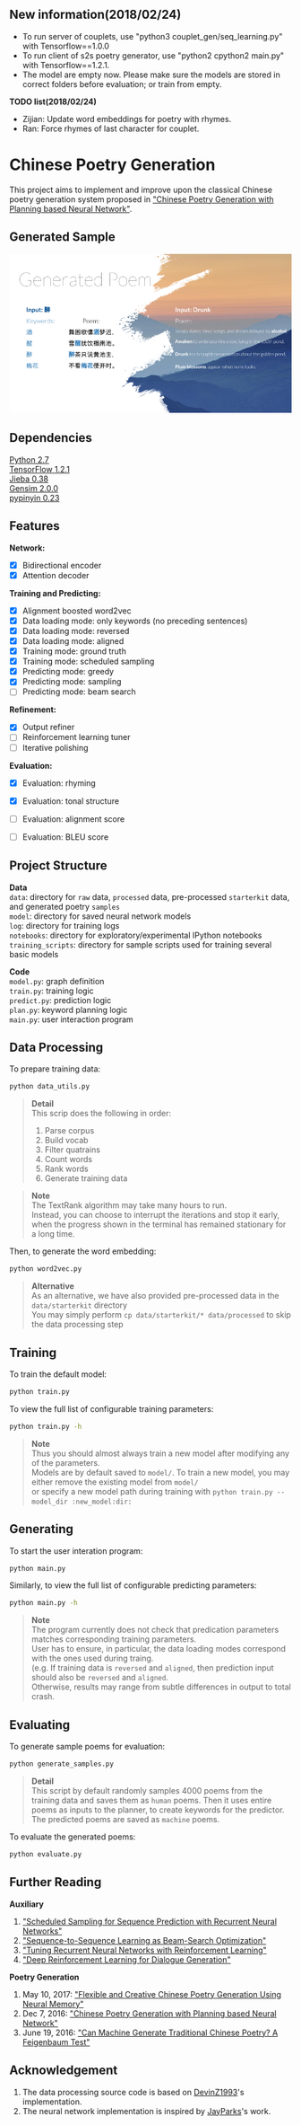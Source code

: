 
## New information(2018/02/24)
- To run server of couplets, use "python3 couplet_gen/seq_learning.py" with Tensorflow==1.0.0
- To run client of s2s poetry generator, use "python2 cpython2 main.py" with Tensorflow==1.2.1. 
- The model are empty now. Please make sure the models are stored in correct folders before evaluation; or train from empty.

**TODO list(2018/02/24)**
- Zijian: Update word embeddings for poetry with rhymes.
- Ran: Force rhymes of last character for couplet.



# Chinese Poetry Generation
This project aims to implement and improve upon the classical Chinese poetry generation system proposed in ["Chinese Poetry Generation with Planning based Neural Network"](https://arxiv.org/abs/1610.09889). 

## Generated Sample
![Sample generated Chinese poetry](data/resource/generated_poem.png)

## Dependencies
[Python 2.7](https://www.python.org/download/releases/2.7/)  
[TensorFlow 1.2.1](https://www.tensorflow.org/)  
[Jieba 0.38](https://github.com/fxsjy/jieba)  
[Gensim 2.0.0](https://radimrehurek.com/gensim/)  
[pypinyin 0.23](https://pypi.python.org/pypi/pypinyin)  

## Features
**Network:**
- [x] Bidirectional encoder
- [x] Attention decoder

**Training and Predicting:**
- [x] Alignment boosted word2vec
- [x] Data loading mode: only keywords (no preceding sentences)
- [x] Data loading mode: reversed
- [x] Data loading mode: aligned
- [x] Training mode: ground truth
- [x] Training mode: scheduled sampling
- [x] Predicting mode: greedy
- [x] Predicting mode: sampling
- [ ] Predicting mode: beam search

**Refinement:**
- [x] Output refiner
- [ ] Reinforcement learning tuner
- [ ] Iterative polishing

**Evaluation:**
- [x] Evaluation: rhyming
- [x] Evaluation: tonal structure
- [ ] Evaluation: alignment score
- [ ] Evaluation: BLEU score


## Project Structure
**Data**  
`data`: directory for `raw` data, `processed` data, pre-processed `starterkit` data, and generated poetry `samples`  
`model`: directory for saved neural network models  
`log`: directory for training logs  
`notebooks`: directory for exploratory/experimental IPython notebooks  
`training_scripts`: directory for sample scripts used for training several basic models  

**Code**  
`model.py`: graph definition  
`train.py`: training logic  
`predict.py`: prediction logic  
`plan.py`: keyword planning logic  
`main.py`: user interaction program  

## Data Processing
To prepare training data:
```sh
python data_utils.py
```

> **Detail**  
> This scrip does the following in order:    
> 1. Parse corpus  
> 2. Build vocab  
> 3. Filter quatrains  
> 4. Count words  
> 5. Rank words  
> 6. Generate training data  

> **Note**  
> The TextRank algorithm may take many hours to run.  
> Instead, you can choose to interrupt the iterations and stop it early,  
> when the progress shown in the terminal has remained stationary for a long time.  
  
Then, to generate the word embedding:
```sh
python word2vec.py
```

> **Alternative**  
> As an alternative, we have also provided pre-processed data in the `data/starterkit` directory  
> You may simply perform `cp data/starterkit/* data/processed` to skip the data processing step  

## Training

To train the default model:
```sh
python train.py
```

To view the full list of configurable training parameters:
```sh
python train.py -h
```

> **Note**  
> Thus you should almost always train a new model after modifying any of the parameters.  
> Models are by default saved to `model/`. To train a new model, you may either remove the existing model from `model/`  
> or specify a new model path during training with `python train.py --model_dir :new_model:dir:`  


## Generating

To start the user interation program:
```sh
python main.py
```

Similarly, to view the full list of configurable predicting parameters:
```sh
python main.py -h
```

> **Note**  
> The program currently does not check that predication parameters matches corresponding training parameters.  
> User has to ensure, in particular, the data loading modes correspond with the ones used during traing.  
> (e.g. If training data is `reversed` and `aligned`, then prediction input should also be `reversed` and `aligned`.  
> Otherwise, results may range from subtle differences in output to total crash.  

## Evaluating

To generate sample poems for evaluation:
```sh
python generate_samples.py
```

> **Detail**  
> This script by default randomly samples 4000 poems from the training data and saves them as `human` poems.
> Then it uses entire poems as inputs to the planner, to create keywords for the predictor.
> The predicted poems are saved as `machine` poems.

To evaluate the generated poems:
```sh
python evaluate.py
```



## Further Reading
**Auxiliary**  
1. ["Scheduled Sampling for Sequence Prediction with Recurrent Neural Networks"](https://arxiv.org/abs/1506.03099)
2. ["Sequence-to-Sequence Learning as Beam-Search Optimization"](https://arxiv.org/abs/1606.02960)
3. ["Tuning Recurrent Neural Networks with Reinforcement Learning"](https://arxiv.org/pdf/1611.02796v2.pdf)
4. ["Deep Reinforcement Learning for Dialogue Generation"](https://arxiv.org/pdf/1606.01541.pdf)

**Poetry Generation**
1. May 10, 2017: ["Flexible and Creative Chinese Poetry Generation Using Neural Memory"](https://arxiv.org/pdf/1705.03773.pdf)
2. Dec 7, 2016: ["Chinese Poetry Generation with Planning based Neural Network"](https://arxiv.org/pdf/1610.09889.pdf)
3. June 19, 2016: ["Can Machine Generate Traditional Chinese Poetry? A Feigenbaum Test"](https://arxiv.org/pdf/1606.05829.pdf)

## Acknowledgement
1. The data processing source code is based on [DevinZ1993](https://github.com/DevinZ1993/Chinese-Poetry-Generation)'s implementation.
2. The neural network implementation is inspired by [JayParks](https://github.com/JayParks/tf-seq2seq)'s work.
